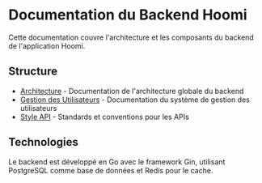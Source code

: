 # Documentation du Backend Hoomi

Cette documentation couvre l'architecture et les composants du backend de l'application Hoomi.

## Structure

- [Architecture](architecture/) - Documentation de l'architecture globale du backend
- [Gestion des Utilisateurs](users/) - Documentation du système de gestion des utilisateurs
- [Style API](adr-001-api-style.md) - Standards et conventions pour les APIs

## Technologies

Le backend est développé en Go avec le framework Gin, utilisant PostgreSQL comme base de données et Redis pour le cache.